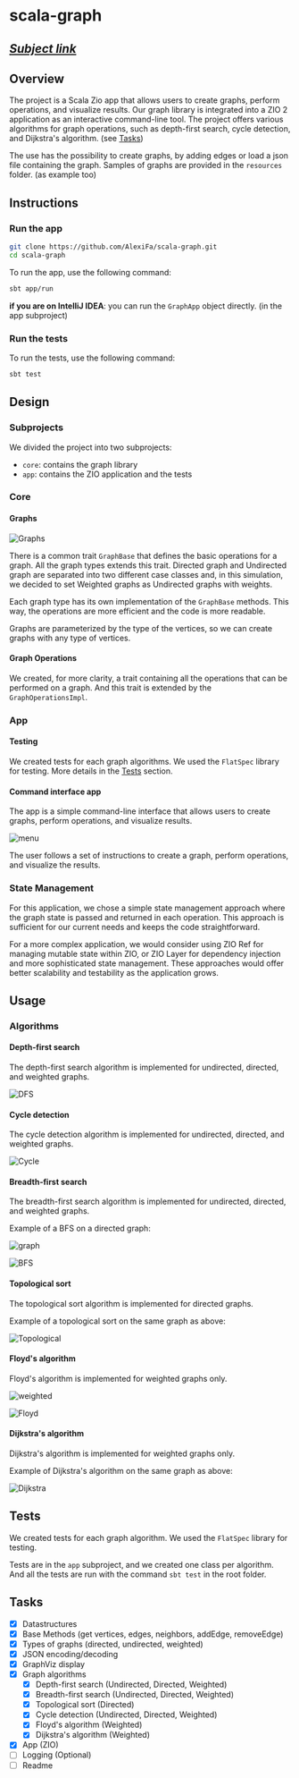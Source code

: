 # scala-graph

## ***[Subject link](./INSTRUCTIONS.md)***

## Overview

The project is a Scala Zio app that allows users to create graphs, perform operations, and visualize results.
Our graph library is integrated into a ZIO 2 application as an interactive command-line tool.
The project offers various algorithms for graph operations, such as depth-first search, cycle detection, and Dijkstra's algorithm. (see [Tasks](#tasks))

The use has the possibility to create graphs, by adding edges or load a json file containing the graph.
Samples of graphs are provided in the `resources` folder. (as example too)

## Instructions

### Run the app

```bash
git clone https://github.com/AlexiFa/scala-graph.git
cd scala-graph
```

To run the app, use the following command:

```bash
sbt app/run
```

**if you are on IntelliJ IDEA**: you can run the `GraphApp` object directly. (in the app subproject)

### Run the tests

To run the tests, use the following command:

```bash
sbt test
```

## Design

### Subprojects

We divided the project into two subprojects:

- `core`: contains the graph library
- `app`: contains the ZIO application and the tests

### Core

#### Graphs

![Graphs](./assets/images/graphClass.png)

There is a common trait `GraphBase` that defines the basic operations for a graph. All the graph types extends this trait.
Directed graph and Undirected graph are separated into two different case classes and, in this simulation, we decided to set Weighted graphs as Undirected graphs with weights.

Each graph type has its own implementation of the `GraphBase` methods. This way, the operations are more efficient and the code is more readable.

Graphs are parameterized by the type of the vertices, so we can create graphs with any type of vertices.

#### Graph Operations

We created, for more clarity, a trait containing all the operations that can be performed on a graph. And this trait is extended by the `GraphOperationsImpl`.

### App

#### Testing

We created tests for each graph algorithms. We used the `FlatSpec` library for testing. More details in the [Tests](#tests) section.

#### Command interface app

The app is a simple command-line interface that allows users to create graphs, perform operations, and visualize results.

![menu](./assets/images/menu.png)

The user follows a set of instructions to create a graph, perform operations, and visualize the results.

### State Management

For this application, we chose a simple state management approach where the graph state
is passed and returned in each operation. This approach is sufficient for our current needs
and keeps the code straightforward.

For a more complex application, we would consider using ZIO Ref for managing mutable state
within ZIO, or ZIO Layer for dependency injection and more sophisticated state management.
These approaches would offer better scalability and testability as the application grows.

## Usage

### Algorithms

#### Depth-first search

The depth-first search algorithm is implemented for undirected, directed, and weighted graphs.

![DFS](./assets/images/dfs.png)

#### Cycle detection

The cycle detection algorithm is implemented for undirected, directed, and weighted graphs.

![Cycle](./assets/images/cycle.png)

#### Breadth-first search

The breadth-first search algorithm is implemented for undirected, directed, and weighted graphs.

Example of a BFS on a directed graph:

![graph](./assets/images/diGraphEx.png)

![BFS](./assets/images/bfs.png)

#### Topological sort

The topological sort algorithm is implemented for directed graphs.

Example of a topological sort on the same graph as above:

![Topological](./assets/images/topo.png)

#### Floyd's algorithm

Floyd's algorithm is implemented for weighted graphs only.

![weighted](./assets/images/weightGraphEx.png)

![Floyd](./assets/images/floyd.png)

#### Dijkstra's algorithm

Dijkstra's algorithm is implemented for weighted graphs only.

Example of Dijkstra's algorithm on the same graph as above:

![Dijkstra](./assets/images/dijkstra.png)

## Tests

We created tests for each graph algorithm. We used the `FlatSpec` library for testing.

Tests are in the `app` subproject, and we created one class per algorithm. And all the tests are run with the command `sbt test` in the root folder.

## Tasks

- [x] Datastructures
- [x] Base Methods (get vertices, edges, neighbors, addEdge, removeEdge)
- [x] Types of graphs (directed, undirected, weighted)
- [x] JSON encoding/decoding
- [x] GraphViz display
- [x] Graph algorithms
  - [x] Depth-first search (Undirected, Directed, Weighted)
  - [x] Breadth-first search (Undirected, Directed, Weighted)
  - [x] Topological sort (Directed)
  - [x] Cycle detection (Undirected, Directed, Weighted)
  - [x] Floyd's algorithm (Weighted)
  - [x] Dijkstra's algorithm (Weighted)
- [x] App (ZIO)
- [ ] Logging (Optional)
- [ ] Readme